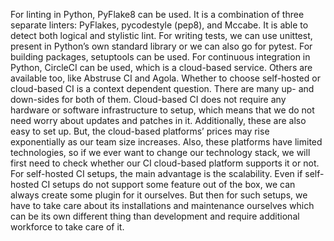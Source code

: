 For linting in Python, PyFlake8 can be used. It is a combination of three separate linters: PyFlakes, pycodestyle (pep8), and Mccabe. It is able to detect both logical and stylistic lint. For writing tests, we can use unittest, present in Python’s own standard library or we can also go for pytest. For building packages, setuptools can be used. For continuous integration in Python, CircleCI can be used, which is a cloud-based service. Others are available too, like Abstruse CI and Agola. 
Whether to choose self-hosted or cloud-based CI is a context dependent question. There are many up- and down-sides for both of them. Cloud-based CI does not require any hardware or software infrastructure to setup, which means that we do not need worry about updates and patches in it. Additionally, these are also easy to set up. But, the cloud-based platforms’ prices may rise exponentially as our team size increases. Also, these platforms have limited technologies, so if we ever want to change our technology stack, we will first need to check whether our CI cloud-based platform supports it or not.
For self-hosted CI setups, the main advantage is the scalability. Even if self-hosted CI setups do not support some feature out of the box, we can always create some plugin for it ourselves. But then for such setups, we have to take care about its installations and maintenance ourselves which can be its own different thing than development and require additional workforce to take care of it.